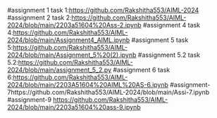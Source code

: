 #assignment 1 task 1:https://github.com/Rakshitha553/AIML-2024
#assignment 2 task 2:https://github.com/Rakshitha553/AIML-2024/blob/main/2203a51604%20Ass-2.ipynb
#assignment 4 task 4:https://github.com/Rakshitha553/AIML-2024/blob/main/Assignment4_AIML.ipynb
#assignment 5 task 5:https://github.com/Rakshitha553/AIML-2024/blob/main/Assignment_5%20(2).ipynb
#assignment 5.2 task 5.2:https://github.com/Rakshitha553/AIML-2024/blob/main/assignment_5_2.py
#assignment 6 task 6:https://github.com/Rakshitha553/AIML-2024/blob/main/2203A51604%20AIML%20AS-6.ipynb
#assignment-7https://github.com/Rakshitha553/AIML-2024/blob/main/Assi-7.ipynb
#assignment-9 https://github.com/Rakshitha553/AIML-2024/blob/main/2203a51604%20ass-9.ipynb
